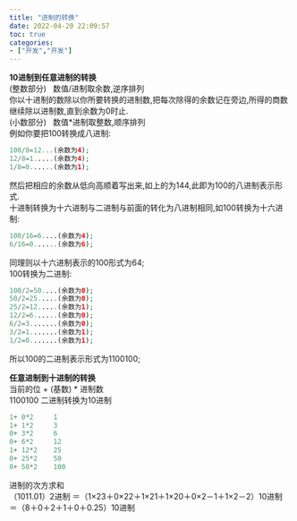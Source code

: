 ```yaml
---
title: "进制的转换"
date: 2022-04-20 22:09:57
toc: true
categories:
- ["开发","开发"]
---
```


**10进制到任意进制的转换**<br />(整数部分)   数值/进制取余数,逆序排列<br />你以十进制的数除以你所要转换的进制数,把每次除得的余数记在旁边,所得的商数继续除以进制数,直到余数为0时止.<br />(小数部分)   数值*进制取整数,顺序排列<br />例如你要把100转换成八进制:


```php
100/8=12...(余数为4);
12/8=1.....(余数为4);
1/8=0......(余数为1);
```

然后把相应的余数从低向高顺着写出来,如上的为144,此即为100的八进制表示形式.<br />十进制转换为十六进制与二进制与前面的转化为八进制相同,如100转换为十六进制:

```php
100/16=6....(余数为4);
6/16=0......(余数为6);
```

同理则以十六进制表示的100形式为64;<br />100转换为二进制:

```php
100/2=50....(余数为0);
50/2=25.....(余数为0);
25/2=12.....(余数为1);
12/2=6......(余数为0);
6/2=3.......(余数为0);
3/2=1.......(余数为1);
1/2=0.......(余数为1);
```

所以100的二进制表示形式为1100100;

**任意进制到十进制的转换**<br />当前的位 + (基数) * 进制数<br />1100100 二进制转换为10进制

```php
1+ 0*2     1
1+ 1*2     3
0+ 3*2     6
0+ 6*2     12
1+ 12*2    25
0+ 25*2    50
0+ 50*2    100
```

进制的次方求和<br />（1011.01）2进制 ＝（1×23＋0×22＋1×21＋1×20＋0×2－1＋1×2－2）10进制<br />＝（8＋0＋2＋1＋0＋0.25）10进制

